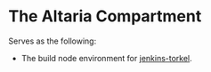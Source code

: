 # The Altaria Compartment

Serves as the following:

*   The build node environment for [jenkins-torkel](https://github.com/cavcrosby/jenkins-docker-torkel).
